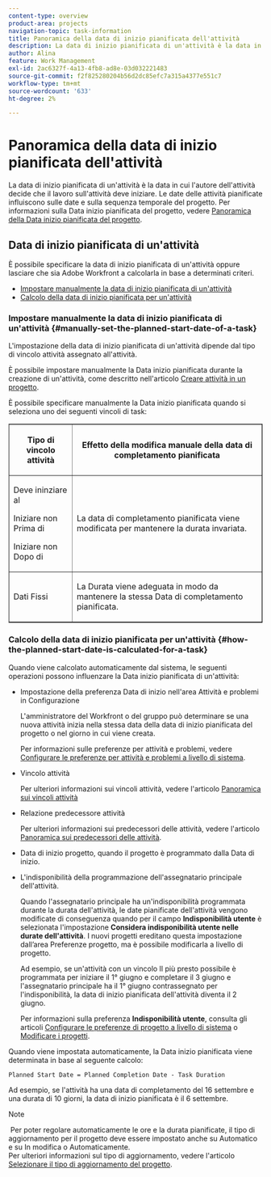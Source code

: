 ```yaml
---
content-type: overview
product-area: projects
navigation-topic: task-information
title: Panoramica della data di inizio pianificata dell'attività
description: La data di inizio pianificata di un'attività è la data in cui l'autore dell'attività decide che il lavoro sull'attività deve iniziare. Le date delle attività pianificate influiscono sulle date e sulla sequenza temporale del progetto. Per informazioni sulla data di inizio pianificata del progetto, vedere Panoramica della data di inizio pianificata del progetto.
author: Alina
feature: Work Management
exl-id: 2ac6327f-4a13-4fb8-ad8e-03d032221483
source-git-commit: f2f825280204b56d2dc85efc7a315a4377e551c7
workflow-type: tm+mt
source-wordcount: '633'
ht-degree: 2%

---
```


# Panoramica della data di inizio pianificata dell&#39;attività

La data di inizio pianificata di un&#39;attività è la data in cui l&#39;autore dell&#39;attività decide che il lavoro sull&#39;attività deve iniziare. Le date delle attività pianificate influiscono sulle date e sulla sequenza temporale del progetto. Per informazioni sulla Data inizio pianificata del progetto, vedere [Panoramica della Data inizio pianificata del progetto](../../../manage-work/projects/planning-a-project/project-planned-start-date.md).

## Data di inizio pianificata di un&#39;attività

È possibile specificare la data di inizio pianificata di un&#39;attività oppure lasciare che sia Adobe Workfront a calcolarla in base a determinati criteri. 

* [Impostare manualmente la data di inizio pianificata di un&#39;attività](#manually-set-the-planned-start-date-of-a-task)
* [Calcolo della data di inizio pianificata per un&#39;attività](#how-the-planned-start-date-is-calculated-for-a-task)

### Impostare manualmente la data di inizio pianificata di un&#39;attività {#manually-set-the-planned-start-date-of-a-task}

L&#39;impostazione della data di inizio pianificata di un&#39;attività dipende dal tipo di vincolo attività assegnato all&#39;attività. 

È possibile impostare manualmente la Data inizio pianificata durante la creazione di un&#39;attività, come descritto nell&#39;articolo [Creare attività in un progetto](../../../manage-work/tasks/create-tasks/create-tasks-in-project.md).

È possibile specificare manualmente la Data inizio pianificata quando si seleziona uno dei seguenti vincoli di task: 

<table border="1" cellspacing="15" cellpadding="1"> 
 <col> 
 <col> 
 <thead> 
  <tr> 
   <th> <p><strong>Tipo di vincolo attività</strong> </p> </th> 
   <th> <p><strong>Effetto della modifica manuale della data di completamento pianificata</strong> </p> </th> 
  </tr> 
 </thead> 
 <tbody> 
  <tr> 
   <td> <p>Deve ininziare al</p> <p>Iniziare non Prima di</p> <p>Iniziare non Dopo di</p> </td> 
   <td> <p><span class="s1">La data di completamento pianificata viene modificata per mantenere la durata invariata.</span> </p> </td> 
  </tr> 
  <tr> 
   <td> <p>Dati Fissi</p> </td> 
   <td> <p>La Durata viene adeguata in modo da mantenere la stessa Data di completamento pianificata.</p> </td> 
  </tr> 
 </tbody> 
</table>

### Calcolo della data di inizio pianificata per un&#39;attività {#how-the-planned-start-date-is-calculated-for-a-task}

Quando viene calcolato automaticamente dal sistema, le seguenti operazioni possono influenzare la Data inizio pianificata di un&#39;attività:

* Impostazione della preferenza Data di inizio nell&#39;area Attività e problemi in Configurazione

  L&#39;amministratore del Workfront o del gruppo può determinare se una nuova attività inizia nella stessa data della data di inizio pianificata del progetto o nel giorno in cui viene creata.

  Per informazioni sulle preferenze per attività e problemi, vedere [Configurare le preferenze per attività e problemi a livello di sistema](../../../administration-and-setup/set-up-workfront/configure-system-defaults/set-task-issue-preferences.md).

* Vincolo attività

  Per ulteriori informazioni sui vincoli attività, vedere l&#39;articolo [Panoramica sui vincoli attività](../../../manage-work/tasks/task-constraints/task-constraint-overview.md)

* Relazione predecessore attività

  Per ulteriori informazioni sui predecessori delle attività, vedere l&#39;articolo [Panoramica sui predecessori delle attività](../../../manage-work/tasks/use-prdcssrs/predecessors-overview.md).

* Data di inizio progetto, quando il progetto è programmato dalla Data di inizio.
* L&#39;indisponibilità della programmazione dell&#39;assegnatario principale dell&#39;attività.

  Quando l&#39;assegnatario principale ha un&#39;indisponibilità programmata durante la durata dell&#39;attività, le date pianificate dell&#39;attività vengono modificate di conseguenza quando per il campo **Indisponibilità utente** è selezionata l&#39;impostazione **Considera indisponibilità utente nelle durate dell&#39;attività**. I nuovi progetti ereditano questa impostazione dall’area Preferenze progetto, ma è possibile modificarla a livello di progetto.

  Ad esempio, se un&#39;attività con un vincolo Il più presto possibile è programmata per iniziare il 1° giugno e completare il 3 giugno e l&#39;assegnatario principale ha il 1° giugno contrassegnato per l&#39;indisponibilità, la data di inizio pianificata dell&#39;attività diventa il 2 giugno.

  Per informazioni sulla preferenza **Indisponibilità utente**, consulta gli articoli [Configurare le preferenze di progetto a livello di sistema](../../../administration-and-setup/set-up-workfront/configure-system-defaults/set-project-preferences.md) o [Modificare i progetti](../../../manage-work/projects/manage-projects/edit-projects.md).

Quando viene impostata automaticamente, la Data inizio pianificata viene determinata in base al seguente calcolo: 

```
Planned Start Date = Planned Completion Date - Task Duration
```

Ad esempio, se l&#39;attività ha una data di completamento del 16 settembre e una durata di 10 giorni, la data di inizio pianificata è il 6 settembre.

>[!NOTE]
>
> Per poter regolare automaticamente le ore e la durata pianificate, il tipo di aggiornamento per il progetto deve essere impostato anche su Automatico e su In modifica o Automaticamente.\
>Per ulteriori informazioni sul tipo di aggiornamento, vedere l&#39;articolo [Selezionare il tipo di aggiornamento del progetto](../../../manage-work/projects/manage-projects/select-project-update-type.md).
